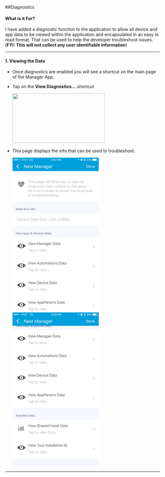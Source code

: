 ##Diagnostics

#### What is it For?
I have added a diagnostic function to the application to allow all device and app data to be viewed within the application and encapsulated in an easy to read format.  That can be used to help the developer troubleshoot issues. (__FYI: This will not collect any user identifiable information__)

-----------

#### 1. Viewing the Data

* Once diagnostics are enabled you will see a shortcut on the main page of the Manager App.
* Tap on the __View Diagnostics...__ shortcut
 		
	<img src="https://raw.githubusercontent.com/tonesto7/nest-manager/master/Images/Screenshots/App/api_diag_page_2.png" width="300" height="161">
	
* This page displays the info that can be used to troubleshoot.  

	<img src="https://raw.githubusercontent.com/tonesto7/nest-manager/master/Images/Screenshots/App/diag_page.png" width="281" height="500"><img src="https://raw.githubusercontent.com/tonesto7/nest-manager/master/Images/Screenshots/App/diag_page2.png" width="281" height="500">

-----------